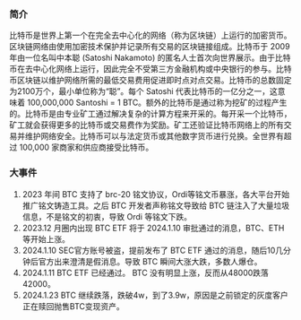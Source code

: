 ### 简介

比特币是世界上第一个在完全去中心化的网络（称为区块链）上运行的加密货币。区块链网络由使用加密技术保护并记录所有交易的区块链接组成。比特币于 2009 年由一位名叫中本聪 (Satoshi Nakamoto) 的匿名人士首次向世界展示。由于比特币在去中心化网络上运行，因此完全不受第三方金融机构或中央银行的参与。比特币区块链以维护网络所需的最低交易费用促进即时点对点交易。比特币的总数固定为2100万个，最小单位称为“聪”。每个 Satoshi 代表比特币的一亿分之一，这意味着 100,000,000 Santoshi = 1 BTC。额外的比特币是通过称为挖矿的过程产生的。比特币是由专业矿工通过解决复杂的计算方程来开采的。每开采一个比特币，矿工就会获得更多的比特币或交易费作为奖励。矿工还验证比特币网络上的所有交易并维护网络安全。比特币可以与法定货币或其他数字货币进行兑换。全世界有超过 100,000 家商家和供应商接受比特币。

### 大事件

1. 2023 年间 BTC 支持了 brc-20 铭文协议，Ordi等铭文币暴涨，各大平台开始推广铭文铸造工具。之后 BTC 开发者声称铭文导致给 BTC 链注入了大量垃圾信息，不是铭文的初衷，导致 Ordi 等铭文下跌。
2. 2023.12 月圈内出现 BTC ETF 将于 2024.1.10 审批通过的消息，BTC、ETH等开始上涨。
3. 2024.1.10 SEC官方账号被盗，提前发布了 BTC ETF 通过的消息，随后10几分钟后官方出来澄清是假消息。导致 BTC 瞬间大涨大跌，多数人爆仓。
4. 2024.1.11 BTC ETF 已经通过。 BTC 没有明显上涨，反而从48000跌落42000。
5. 2024.1.23 BTC 继续跌落，跌破4w，到了3.9w，原因是之前锁定的灰度客户正在赎回抛售BTC变现资产。
